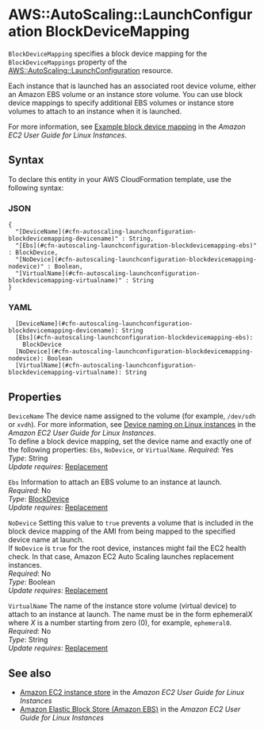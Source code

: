# AWS::AutoScaling::LaunchConfiguration BlockDeviceMapping<a name="aws-properties-autoscaling-launchconfiguration-blockdevicemapping"></a>

`BlockDeviceMapping` specifies a block device mapping for the `BlockDeviceMappings` property of the [AWS::AutoScaling::LaunchConfiguration](https://docs.aws.amazon.com/AWSCloudFormation/latest/UserGuide/aws-properties-as-launchconfig.html) resource\.

Each instance that is launched has an associated root device volume, either an Amazon EBS volume or an instance store volume\. You can use block device mappings to specify additional EBS volumes or instance store volumes to attach to an instance when it is launched\.

For more information, see [Example block device mapping](https://docs.aws.amazon.com/AWSEC2/latest/UserGuide/block-device-mapping-concepts.html#block-device-mapping-ex) in the _Amazon EC2 User Guide for Linux Instances_\.

## Syntax<a name="aws-properties-autoscaling-launchconfiguration-blockdevicemapping-syntax"></a>

To declare this entity in your AWS CloudFormation template, use the following syntax:

### JSON<a name="aws-properties-autoscaling-launchconfiguration-blockdevicemapping-syntax.json"></a>

```
{
  "[DeviceName](#cfn-autoscaling-launchconfiguration-blockdevicemapping-devicename)" : String,
  "[Ebs](#cfn-autoscaling-launchconfiguration-blockdevicemapping-ebs)" : BlockDevice,
  "[NoDevice](#cfn-autoscaling-launchconfiguration-blockdevicemapping-nodevice)" : Boolean,
  "[VirtualName](#cfn-autoscaling-launchconfiguration-blockdevicemapping-virtualname)" : String
}
```

### YAML<a name="aws-properties-autoscaling-launchconfiguration-blockdevicemapping-syntax.yaml"></a>

```
  [DeviceName](#cfn-autoscaling-launchconfiguration-blockdevicemapping-devicename): String
  [Ebs](#cfn-autoscaling-launchconfiguration-blockdevicemapping-ebs):
    BlockDevice
  [NoDevice](#cfn-autoscaling-launchconfiguration-blockdevicemapping-nodevice): Boolean
  [VirtualName](#cfn-autoscaling-launchconfiguration-blockdevicemapping-virtualname): String
```

## Properties<a name="aws-properties-autoscaling-launchconfiguration-blockdevicemapping-properties"></a>

`DeviceName` <a name="cfn-autoscaling-launchconfiguration-blockdevicemapping-devicename"></a>
The device name assigned to the volume \(for example, `/dev/sdh` or `xvdh`\)\. For more information, see [Device naming on Linux instances](https://docs.aws.amazon.com/AWSEC2/latest/UserGuide/device_naming.html) in the _Amazon EC2 User Guide for Linux Instances_\.  
To define a block device mapping, set the device name and exactly one of the following properties: `Ebs`, `NoDevice`, or `VirtualName`\.
_Required_: Yes  
_Type_: String  
_Update requires_: [Replacement](https://docs.aws.amazon.com/AWSCloudFormation/latest/UserGuide/using-cfn-updating-stacks-update-behaviors.html#update-replacement)

`Ebs` <a name="cfn-autoscaling-launchconfiguration-blockdevicemapping-ebs"></a>
Information to attach an EBS volume to an instance at launch\.  
_Required_: No  
_Type_: [BlockDevice](aws-properties-autoscaling-launchconfiguration-blockdevice.md)  
_Update requires_: [Replacement](https://docs.aws.amazon.com/AWSCloudFormation/latest/UserGuide/using-cfn-updating-stacks-update-behaviors.html#update-replacement)

`NoDevice` <a name="cfn-autoscaling-launchconfiguration-blockdevicemapping-nodevice"></a>
Setting this value to `true` prevents a volume that is included in the block device mapping of the AMI from being mapped to the specified device name at launch\.  
If `NoDevice` is `true` for the root device, instances might fail the EC2 health check\. In that case, Amazon EC2 Auto Scaling launches replacement instances\.  
_Required_: No  
_Type_: Boolean  
_Update requires_: [Replacement](https://docs.aws.amazon.com/AWSCloudFormation/latest/UserGuide/using-cfn-updating-stacks-update-behaviors.html#update-replacement)

`VirtualName` <a name="cfn-autoscaling-launchconfiguration-blockdevicemapping-virtualname"></a>
The name of the instance store volume \(virtual device\) to attach to an instance at launch\. The name must be in the form ephemeral*X* where _X_ is a number starting from zero \(0\), for example, `ephemeral0`\.  
_Required_: No  
_Type_: String  
_Update requires_: [Replacement](https://docs.aws.amazon.com/AWSCloudFormation/latest/UserGuide/using-cfn-updating-stacks-update-behaviors.html#update-replacement)

## See also<a name="aws-properties-autoscaling-launchconfiguration-blockdevicemapping--seealso"></a>

- [Amazon EC2 instance store](https://docs.aws.amazon.com/AWSEC2/latest/UserGuide/InstanceStorage.html) in the _Amazon EC2 User Guide for Linux Instances_
- [Amazon Elastic Block Store \(Amazon EBS\)](https://docs.aws.amazon.com/AWSEC2/latest/UserGuide/AmazonEBS.html) in the _Amazon EC2 User Guide for Linux Instances_
